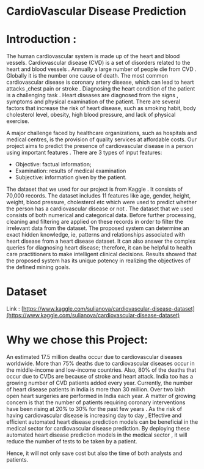 # CardioVascular Disease Prediction 

# Introduction :
 
The human cardiovascular system is made up of the heart and blood vessels. Cardiovascular disease (CVD) is a set of disorders related to  the heart and blood vessels . Annually a large number of people die from CVD . Globally it is the number one cause of death. The most common cardiovascular disease is coronary artery disease, which can lead to heart attacks ,chest pain or stroke . Diagnosing  the heart condition of the patient is a challenging task . Heart diseases are diagnosed from the signs , symptoms and physical examination of the patient. There are several factors that increase the risk of heart disease, such as smoking habit, body cholesterol level, obesity, high blood pressure, and lack of physical exercise.

A major challenge faced by healthcare organizations, such as hospitals and medical centres, is the provision of quality services at affordable costs. Our project aims to predict the presence of cardiovascular disease in a person using important features .
There are 3 types of input features:
* Objective: factual information;
* Examination: results of medical examination
* Subjective: information given by the patient.
 
The dataset that we used for our project is from Kaggle . It consists of  70,000 records. The dataset includes 11  features like age, gender, height, weight, blood pressure, cholesterol etc  which were used to predict whether the person has a cardiovascular disease or not . The dataset that we used consists of both numerical and categorical data. Before further processing, cleaning and filtering are applied on these records in order to filter the irrelevant data from the dataset.  The proposed system can determine an exact hidden knowledge, ie, patterns and relationships associated with heart disease from a heart disease dataset. It can also answer the complex queries for diagnosing heart disease; therefore, it can be helpful to health care practitioners to make intelligent clinical decisions. Results showed that the proposed system has its unique potency in realizing the objectives of the defined mining goals.

# Dataset

Link : [https://www.kaggle.com/sulianova/cardiovascular-disease-dataset](https://www.kaggle.com/sulianova/cardiovascular-disease-dataset)


# Why we chose this Project:
An estimated  17.5 million deaths  occur  due  to cardiovascular diseases  worldwide. More than 75% deaths due to cardiovascular diseases occur in the middle-income and low-income countries. Also, 80% of the deaths that occur due to CVDs are because of stroke and heart attack. India too has a growing number of CVD patients added every year. Currently, the number of heart disease patients in India is more than 30 million.  Over two  lakh  open  heart  surgeries are  performed in  India  each  year.  A matter  of  growing  concern  is  that  the  number  of  patients  requiring  coronary interventions have been rising at 20% to 30% for the past few years . As the risk of having cardiovascular disease is increasing day to day ,  Effective and efficient automated heart disease prediction models can be beneficial in the medical sector for cardiovascular disease prediction. By deploying these automated heart disease prediction models in the medical sector , it will  reduce the number of tests to be taken by a patient.

Hence, it will not only save cost but also the time of both analysts and patients.

